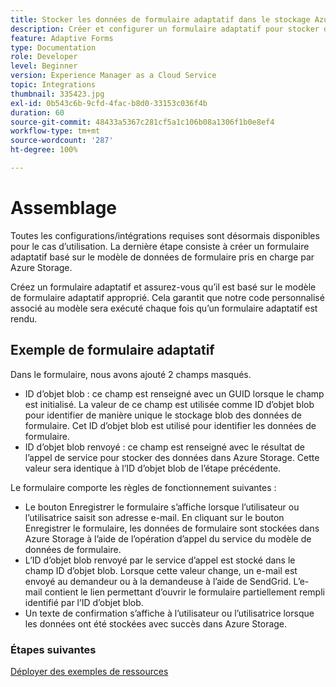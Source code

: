 ```yaml
---
title: Stocker les données de formulaire adaptatif dans le stockage Azure
description: Créer et configurer un formulaire adaptatif pour stocker des données dans le stockage Azure
feature: Adaptive Forms
type: Documentation
role: Developer
level: Beginner
version: Experience Manager as a Cloud Service
topic: Integrations
thumbnail: 335423.jpg
exl-id: 0b543c6b-9cfd-4fac-b8d0-33153c036f4b
duration: 60
source-git-commit: 48433a5367c281cf5a1c106b08a1306f1b0e8ef4
workflow-type: tm+mt
source-wordcount: '287'
ht-degree: 100%

---
```


# Assemblage

Toutes les configurations/intégrations requises sont désormais disponibles pour le cas d’utilisation. La dernière étape consiste à créer un formulaire adaptatif basé sur le modèle de données de formulaire pris en charge par Azure Storage.

Créez un formulaire adaptatif et assurez-vous qu’il est basé sur le modèle de formulaire adaptatif approprié. Cela garantit que notre code personnalisé associé au modèle sera exécuté chaque fois qu’un formulaire adaptatif est rendu.

## Exemple de formulaire adaptatif

Dans le formulaire, nous avons ajouté 2 champs masqués.

* ID d’objet blob : ce champ est renseigné avec un GUID lorsque le champ est initialisé. La valeur de ce champ est utilisée comme ID d’objet blob pour identifier de manière unique le stockage blob des données de formulaire. Cet ID d’objet blob est utilisé pour identifier les données de formulaire.
* ID d’objet blob renvoyé : ce champ est renseigné avec le résultat de l’appel de service pour stocker des données dans Azure Storage. Cette valeur sera identique à l’ID d’objet blob de l’étape précédente.

Le formulaire comporte les règles de fonctionnement suivantes :

* Le bouton Enregistrer le formulaire s’affiche lorsque l’utilisateur ou l’utilisatrice saisit son adresse e-mail. En cliquant sur le bouton Enregistrer le formulaire, les données de formulaire sont stockées dans Azure Storage à l’aide de l’opération d’appel du service du modèle de données de formulaire.
* L’ID d’objet blob renvoyé par le service d’appel est stocké dans le champ ID d’objet blob. Lorsque cette valeur change, un e-mail est envoyé au demandeur ou à la demandeuse à l’aide de SendGrid. L’e-mail contient le lien permettant d’ouvrir le formulaire partiellement rempli identifié par l’ID d’objet blob.
* Un texte de confirmation s’affiche à l’utilisateur ou l’utilisatrice lorsque les données ont été stockées avec succès dans Azure Storage.

### Étapes suivantes

[Déployer des exemples de ressources](./deploy-sample-assets.md)

